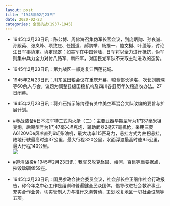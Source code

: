 ```yaml
---
layout: post
title: "1945年02月23日"
date: 2020-02-23
categories: 全面抗战(1937-1945)
---
```


<meta name="referrer" content="no-referrer" />

- 1945年2月23日讯：陈公博、周佛海召集伪军长官会议，到庞炳勋、孙良诚、孙殿英、张岚峰、项致庄、任援道、郝鹏举、杨揆一、鲍文樾、叶蓬等，讨论汪日军事协定。协定规定：如美军在中国登陆，日军将以全力进行抵抗，伪军则集中兵力全力对付八路军、新四军，对国民党军队不采取主动进攻的态势。 

- 1945年2月23日讯：第九战区一部克复江西莲花城。 

- 1945年2月23日讯：川东区田粮会议在重庆开幕，粮食部长徐堪、次长刘航琛等60余人与会，议题为调整县级田粮机构及四川各县历年欠粮追收办法。27日闭幕。 

- 1945年2月23日讯：蒋介石指示陈纳德有关中美空军混合大队改编的要旨与扩展计划。 

- #参战装备#日本海军特二式内火艇（二）：主要武器早期型号为1门37毫米坦克炮，后期型号为1门47毫米坦克炮，辅助武器2挺7.7毫机枪，采用三菱A6120VDe风冷直列6缸柴油机，最大功率115匹马力，悬挂方式为曲拐悬挂，陆地行驶最高时速37公里，最大行程320公里，水面浮渡最高时速9.5公里， 最大行程140公里。 <br/><img src="https://wx4.sinaimg.cn/large/aca367d8ly1gc63smg73zj20go0uigr7.jpg" />

- #道清战役# 1945年2月23日讯：我军又攻克赵固、峪河、百泉等重要据点，摧毁敌碉堡59座。 

- 1945年2月23日讯：国民参政会驻会委员会议，社会部长谷正纲作社会行政报告，称今年之中心工作是组训和普遍健全民众团体，倡导改进社会救济事业，充实合作业务，切实管制人力与推行义务劳动，策划收复地区一切社会设施等五项。 

